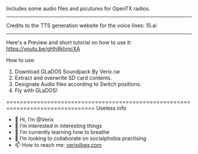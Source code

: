 Includes some audio files and picutures for OpenTX radios.

-------------------------------
Credits to the TTS generation website for the voice lines:
15.ai

-----------------------------------
Here's a Preview and short tutorial on how to use it:
https://youtu.be/gHh9klvncXA

How to use:
1. Download GLaDOS Soundpack By Verix.rar
2. Extract and overwrite SD card contents.
3. Designate Audio files according to Switch positions.
4. Fly with GLaDOS!


================================================================================
Useless info
- 👋 Hi, I’m @Verix
- 👀 I’m interested in interesting things
- 🌱 I’m currently learning how to breathe
- 💞️ I’m looking to collaborate on socialphobia practising
- 📫 How to reach me: verix@qq.com

<!---
Verix/Verix is a ✨ special ✨ repository because its `README.md` (this file) appears on your GitHub profile.
You can click the Preview link to take a look at your changes.
--->
